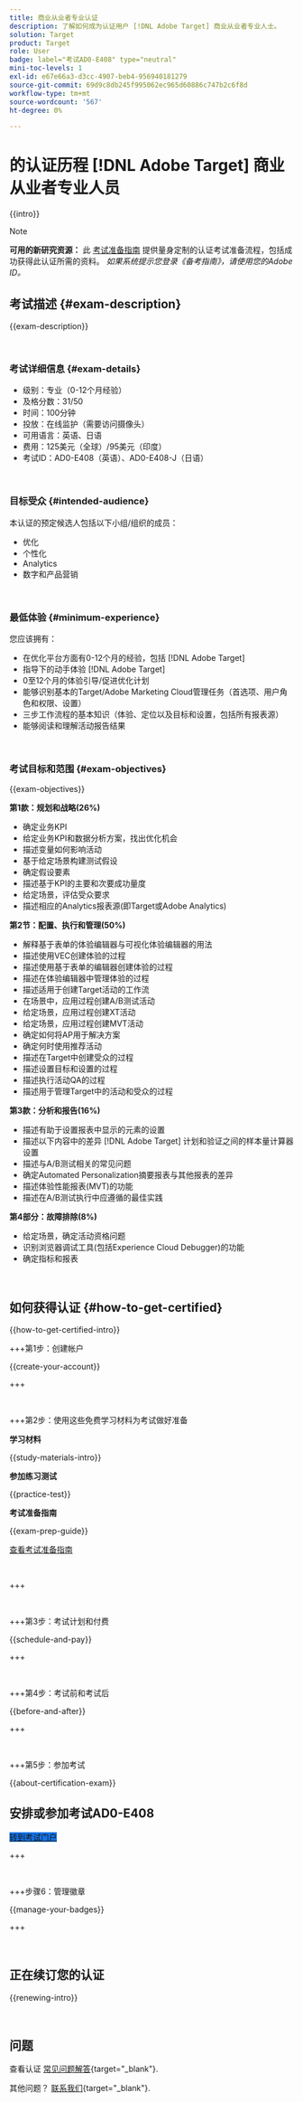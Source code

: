 ```yaml
---
title: 商业从业者专业认证
description: 了解如何成为认证用户 [!DNL Adobe Target] 商业从业者专业人士。
solution: Target
product: Target
role: User
badge: label="考试AD0-E408" type="neutral"
mini-toc-levels: 1
exl-id: e67e66a3-d3cc-4907-beb4-956940181279
source-git-commit: 69d9c8db245f995062ec965d60886c747b2c6f8d
workflow-type: tm+mt
source-wordcount: '567'
ht-degree: 0%

---
```


# 的认证历程 [!DNL Adobe Target] 商业从业者专业人员

{{intro}}

>[!NOTE]
>
>**可用的新研究资源：** 此 [考试准备指南](https://app.rockinfo.com/courses/playScorm/593) 提供量身定制的认证考试准备流程，包括成功获得此认证所需的资料。 _如果系统提示您登录《备考指南》，请使用您的Adobe ID。_

## 考试描述 {#exam-description}

{{exam-description}}

<br>

### 考试详细信息 {#exam-details}

* 级别：专业（0-12个月经验）
* 及格分数：31/50
* 时间：100分钟
* 投放：在线监护（需要访问摄像头）
* 可用语言：英语、日语
* 费用：125美元（全球）/95美元（印度）
* 考试ID：AD0-E408（英语）、AD0-E408-J（日语）

<br>

### 目标受众 {#intended-audience}

本认证的预定候选人包括以下小组/组织的成员：

* 优化
* 个性化
* Analytics
* 数字和产品营销

<br>

### 最低体验 {#minimum-experience}

您应该拥有：

* 在优化平台方面有0-12个月的经验，包括 [!DNL Adobe Target]
* 指导下的动手体验 [!DNL Adobe Target]
* 0至12个月的体验引导/促进优化计划
* 能够识别基本的Target/Adobe Marketing Cloud管理任务（首选项、用户角色和权限、设置）
* 三步工作流程的基本知识（体验、定位以及目标和设置，包括所有报表源）
* 能够阅读和理解活动报告结果

<br>

### 考试目标和范围 {#exam-objectives}

{{exam-objectives}}

**第1款：规划和战略(26%)**

* 确定业务KPI
* 给定业务KPI和数据分析方案，找出优化机会
* 描述变量如何影响活动
* 基于给定场景构建测试假设
* 确定假设要素
* 描述基于KPI的主要和次要成功量度
* 给定场景，评估受众要求
* 描述相应的Analytics报表源(即Target或Adobe Analytics)

**第2节：配置、执行和管理(50%)**

* 解释基于表单的体验编辑器与可视化体验编辑器的用法
* 描述使用VEC创建体验的过程
* 描述使用基于表单的编辑器创建体验的过程
* 描述在体验编辑器中管理体验的过程
* 描述适用于创建Target活动的工作流
* 在场景中，应用过程创建A/B测试活动
* 给定场景，应用过程创建XT活动
* 给定场景，应用过程创建MVT活动
* 确定如何将AP用于解决方案
* 确定何时使用推荐活动
* 描述在Target中创建受众的过程
* 描述设置目标和设置的过程
* 描述执行活动QA的过程
* 描述用于管理Target中的活动和受众的过程

**第3款：分析和报告(16%)**

* 描述有助于设置报表中显示的元素的设置
* 描述以下内容中的差异 [!DNL Adobe Target] 计划和验证之间的样本量计算器设置
* 描述与A/B测试相关的常见问题
* 确定Automated Personalization摘要报表与其他报表的差异
* 描述体验性能报表(MVT)的功能
* 描述在A/B测试执行中应遵循的最佳实践

**第4部分：故障排除(8%)**

* 给定场景，确定活动资格问题
* 识别浏览器调试工具(包括Experience Cloud Debugger)的功能
* 确定指标和报表

<br>

## 如何获得认证 {#how-to-get-certified}

{{how-to-get-certified-intro}}

+++第1步：创建帐户

{{create-your-account}}

+++

<br>

+++第2步：使用这些免费学习材料为考试做好准备

**学习材料**

{{study-materials-intro}}


**参加练习测试**

{{practice-test}}

**考试准备指南**

{{exam-prep-guide}}

[查看考试准备指南](https://app.rockinfo.com/courses/playScorm/593)

<br>

+++

<br>

+++第3步：考试计划和付费

{{schedule-and-pay}}

+++

<br>

+++第4步：考试前和考试后

{{before-and-after}}

+++

<br>

+++第5步：参加考试

{{about-certification-exam}}

## 安排或参加考试AD0-E408

<a href="https://www.certmetrics.com/adobe/candidate/examity_sso.aspx?eid=AD0-E408" target="_blank" class="spectrum-Button spectrum-Button--fill spectrum-Button--accent spectrum-Button--sizeM is-margin-bottom-big-big at-element-click-tracking" style="background-color:#1473E6">

<span class="spectrum-Button-label has-no-wrap">
   转到考试门户
</span>
</a>

+++

<br>

+++步骤6：管理徽章

{{manage-your-badges}}

+++

<br>

## 正在续订您的认证

{{renewing-intro}}

<br>

## 问题

查看认证 [常见问题解答](https://experienceleague.adobe.com/docs/certification/certification/faq.html){target="_blank"}.

其他问题？ [联系我们](mailto:certif@adobe.com){target="_blank"}.